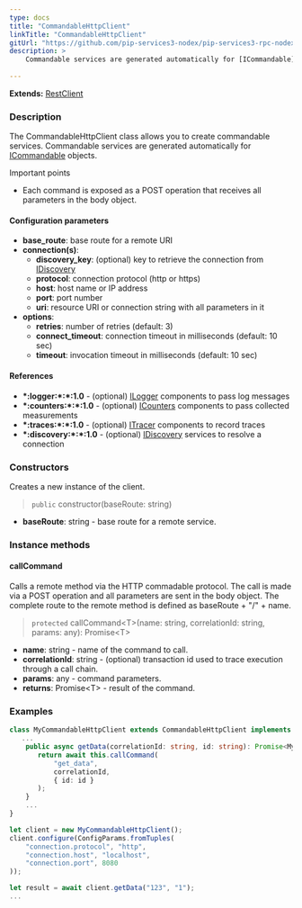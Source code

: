 ```yaml
---
type: docs
title: "CommandableHttpClient"
linkTitle: "CommandableHttpClient"
gitUrl: "https://github.com/pip-services3-nodex/pip-services3-rpc-nodex"
description: >
    Commandable services are generated automatically for [ICommandable](../../../commons/commands/icommandable)
   
---
```


**Extends:** [RestClient](../../clients/rest_client)

### Description

The CommandableHttpClient class allows you to create commandable services. Commandable services are generated automatically for [ICommandable](../../../commons/commands/icommandable) objects.

Important points

- Each command is exposed as a POST operation that receives all parameters in the body object.

#### Configuration parameters

- **base_route**: base route for a remote URI
- **connection(s)**:           
    - **discovery_key**: (optional) key to retrieve the connection from [IDiscovery](../../../components/connect/idiscovery)
    - **protocol**: connection protocol (http or https)
    - **host**: host name or IP address
    - **port**: port number
    - **uri**: resource URI or connection string with all parameters in it
- **options**:
    - **retries**: number of retries (default: 3)
    - **connect_timeout**: connection timeout in milliseconds (default: 10 sec)
    - **timeout**: invocation timeout in milliseconds (default: 10 sec)


#### References

- **\*:logger:\*:\*:1.0** - (optional) [ILogger](../../../components/log/ilogger) components to pass log messages
- **\*:counters:\*:\*:1.0** - (optional) [ICounters](../../../components/count/icounters) components to pass collected measurements
- **\*:traces:\*:\*:1.0** - (optional) [ITracer](../../../components/trace/itracer) components to record traces
- **\*:discovery:\*:\*:1.0** - (optional) [IDiscovery](../../../components/connect/idiscovery) services to resolve a connection




### Constructors
Creates a new instance of the client.

> `public` constructor(baseRoute: string) 

- **baseRoute**: string - base route for a remote service.



### Instance methods

#### callCommand
Calls a remote method via the HTTP commadable protocol. The call is made via a POST operation and all parameters are sent in the body object. The complete route to the remote method is defined as baseRoute + "/" + name.

> `protected` callCommand\<T\>(name: string, correlationId: string, params: any): Promise\<T\>

- **name**: string - name of the command to call.
- **correlationId**: string - (optional) transaction id used to trace execution through a call chain.
- **params**: any - command parameters.
- **returns**: Promise\<T\> - result of the command.


### Examples

```typescript
class MyCommandableHttpClient extends CommandableHttpClient implements IMyClient {
   ...
    public async getData(correlationId: string, id: string): Promise<MyData> {
       return await this.callCommand(
           "get_data",
           correlationId,
           { id: id }
       );        
    }
    ...
}

let client = new MyCommandableHttpClient();
client.configure(ConfigParams.fromTuples(
    "connection.protocol", "http",
    "connection.host", "localhost",
    "connection.port", 8080
));

let result = await client.getData("123", "1");
...
```
